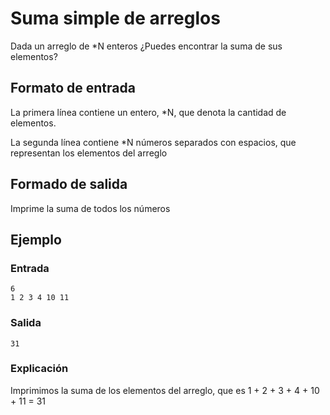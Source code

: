 # Suma simple de arreglos

Dada un arreglo de *N enteros ¿Puedes encontrar la suma de sus elementos?

## Formato de entrada
La primera línea contiene un entero, *N, que denota la cantidad de elementos.

La segunda línea contiene *N números separados con espacios, que representan los elementos del arreglo

## Formado de salida
Imprime la suma de todos los números

## Ejemplo

### Entrada

```
6
1 2 3 4 10 11
```

### Salida

```
31
```

### Explicación
Imprimimos la suma de los elementos del arreglo, que es 1 + 2 + 3 + 4 + 10 + 11 = 31

